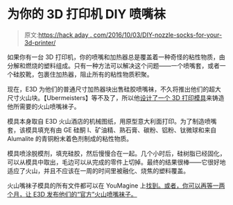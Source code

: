 # 为你的 3D 打印机 DIY 喷嘴袜

> 原文:[https://hack aday . com/2016/10/03/DIY-nozzle-socks-for-your-3d-printer/](https://hackaday.com/2016/10/03/diy-nozzle-socks-for-your-3d-printer/)

如果你有一台 3D 打印机，你的喷嘴和加热器总是覆盖着一种奇怪的粘性物质，由分解和燃烧的塑料组成。只有一种方法可以解决这个问题——一个喷嘴套，或者一个硅胶靴，包裹住加热器，阻止所有的粘性物质积聚。

现在，E3D 为他们的普通尺寸加热器块出售硅胶喷嘴袜，不久将推出他们的超大尺寸火山块。【Ubermeisters】等不及了，所以他[设计了一个 3D 打印模具](http://imgur.com/gallery/vHDmL)来铸造他所需要的火山喷嘴袜子。

模具本身取自 E3D 火山酒店的机械图纸，用原型意大利面打印。为了制造喷嘴套，该模具填充有由 GE 硅酮 I、矿油精、熟石膏、碳粉、铝粉、钛微球和来自 Alumalite 的青铜粉末着色剂制成的粘性物质。

模具喷涂脱模剂，填充硅胶，然后慢慢合在一起。几个小时后，硅树脂已经固化，可以从模具中取出，毛边可以从完成的零件上切掉。最终的结果很棒——它很好地适应了火山，并且不应该在一周的时间里被融化、烧焦的塑料覆盖。

火山嘴袜子模具的所有文件都可以在 YouMagine 上[找到。或者，你可以再等一两个月，让 E3D 发布他们的“官方”火山喷嘴袜子。](https://www.youmagine.com/designs/e3d-volcano-silicone-casting-mold)